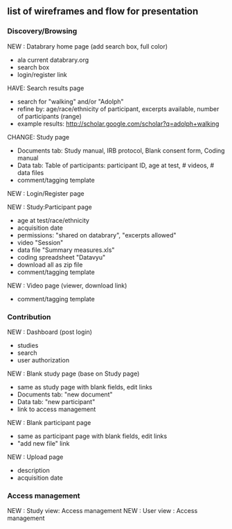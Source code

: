 ## list of wireframes and flow for presentation

### Discovery/Browsing

NEW : Databrary home page (add search box, full color)

- ala current databrary.org
- search box
- login/register link

HAVE: Search results page

- search for "walking" and/or "Adolph"
- refine by: age/race/ethnicity of participant, excerpts available, number of participants (range)
- example results: http://scholar.google.com/scholar?q=adolph+walking

CHANGE: Study page

- Documents tab: Study manual, IRB protocol, Blank consent form, Coding manual
- Data tab: Table of participants: participant ID, age at test, # videos, # data files
- comment/tagging template

NEW : Login/Register page

NEW : Study:Participant page

- age at test/race/ethnicity
- acquisition date
- permissions: "shared on databrary", "excerpts allowed"
- video "Session"
- data file "Summary measures.xls"
- coding spreadsheet "Datavyu"
- download all as zip file
- comment/tagging template

NEW : Video page (viewer, download link)

- comment/tagging template

### Contribution

NEW : Dashboard (post login)

- studies
- search
- user authorization

NEW : Blank study page (base on Study page)

- same as study page with blank fields, edit links
- Documents tab: "new document"
- Data tab: "new participant"
- link to access management

NEW : Blank participant page

- same as participant page with blank fields, edit links
- "add new file" link

NEW : Upload page

- description
- acquisition date

### Access management

NEW : Study view: Access management
NEW : User view : Access management

